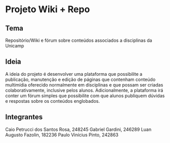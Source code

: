 # Projeto Wiki + Repo

## Tema
Repositório/Wiki e fórum sobre conteúdos associados a disciplinas da Unicamp

## Ideia
A ideia do projeto é desenvolver uma plataforma que possibilite a publicação, manutenção e edição de páginas que contenham conteúdo multimídia oferecido normalmente em disciplinas e que possam ser criadas colaborativamente, inclusive pelos alunos. Adicionalmente, a plataforma irá conter um fórum simples que possibilite com que alunos publiquem dúvidas e respostas sobre os conteúdos englobados.

## Integrantes

Caio Petrucci dos Santos Rosa, 248245
Gabriel Gardini, 246289
Luan Augusto Fazolin, 182236
Paulo Vinícius Pinto, 242863